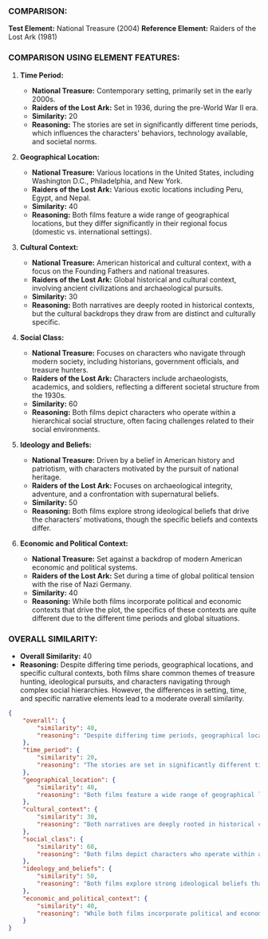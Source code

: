 ### COMPARISON:
**Test Element:** National Treasure (2004)
**Reference Element:** Raiders of the Lost Ark (1981)

### COMPARISON USING ELEMENT FEATURES:

1. **Time Period:**
   - **National Treasure:** Contemporary setting, primarily set in the early 2000s.
   - **Raiders of the Lost Ark:** Set in 1936, during the pre-World War II era.
   - **Similarity:** 20
   - **Reasoning:** The stories are set in significantly different time periods, which influences the characters' behaviors, technology available, and societal norms.

2. **Geographical Location:**
   - **National Treasure:** Various locations in the United States, including Washington D.C., Philadelphia, and New York.
   - **Raiders of the Lost Ark:** Various exotic locations including Peru, Egypt, and Nepal.
   - **Similarity:** 40
   - **Reasoning:** Both films feature a wide range of geographical locations, but they differ significantly in their regional focus (domestic vs. international settings).

3. **Cultural Context:**
   - **National Treasure:** American historical and cultural context, with a focus on the Founding Fathers and national treasures.
   - **Raiders of the Lost Ark:** Global historical and cultural context, involving ancient civilizations and archaeological pursuits.
   - **Similarity:** 30
   - **Reasoning:** Both narratives are deeply rooted in historical contexts, but the cultural backdrops they draw from are distinct and culturally specific.

4. **Social Class:**
   - **National Treasure:** Focuses on characters who navigate through modern society, including historians, government officials, and treasure hunters.
   - **Raiders of the Lost Ark:** Characters include archaeologists, academics, and soldiers, reflecting a different societal structure from the 1930s.
   - **Similarity:** 60
   - **Reasoning:** Both films depict characters who operate within a hierarchical social structure, often facing challenges related to their social environments.

5. **Ideology and Beliefs:**
   - **National Treasure:** Driven by a belief in American history and patriotism, with characters motivated by the pursuit of national heritage.
   - **Raiders of the Lost Ark:** Focuses on archaeological integrity, adventure, and a confrontation with supernatural beliefs.
   - **Similarity:** 50
   - **Reasoning:** Both films explore strong ideological beliefs that drive the characters' motivations, though the specific beliefs and contexts differ.

6. **Economic and Political Context:**
   - **National Treasure:** Set against a backdrop of modern American economic and political systems.
   - **Raiders of the Lost Ark:** Set during a time of global political tension with the rise of Nazi Germany.
   - **Similarity:** 40
   - **Reasoning:** While both films incorporate political and economic contexts that drive the plot, the specifics of these contexts are quite different due to the different time periods and global situations.

### OVERALL SIMILARITY:
- **Overall Similarity:** 40
- **Reasoning:** Despite differing time periods, geographical locations, and specific cultural contexts, both films share common themes of treasure hunting, ideological pursuits, and characters navigating through complex social hierarchies. However, the differences in setting, time, and specific narrative elements lead to a moderate overall similarity.

```json
{
    "overall": {
        "similarity": 40,
        "reasoning": "Despite differing time periods, geographical locations, and specific cultural contexts, both films share common themes of treasure hunting, ideological pursuits, and characters navigating through complex social hierarchies. However, the differences in setting, time, and specific narrative elements lead to a moderate overall similarity."
    },
    "time_period": {
        "similarity": 20,
        "reasoning": "The stories are set in significantly different time periods, which influences the characters' behaviors, technology available, and societal norms."
    },
    "geographical_location": {
        "similarity": 40,
        "reasoning": "Both films feature a wide range of geographical locations, but they differ significantly in their regional focus (domestic vs. international settings)."
    },
    "cultural_context": {
        "similarity": 30,
        "reasoning": "Both narratives are deeply rooted in historical contexts, but the cultural backdrops they draw from are distinct and culturally specific."
    },
    "social_class": {
        "similarity": 60,
        "reasoning": "Both films depict characters who operate within a hierarchical social structure, often facing challenges related to their social environments."
    },
    "ideology_and_beliefs": {
        "similarity": 50,
        "reasoning": "Both films explore strong ideological beliefs that drive the characters' motivations, though the specific beliefs and contexts differ."
    },
    "economic_and_political_context": {
        "similarity": 40,
        "reasoning": "While both films incorporate political and economic contexts that drive the plot, the specifics of these contexts are quite different due to the different time periods and global situations."
    }
}
```